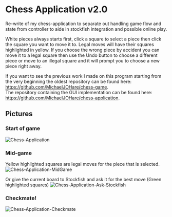 # Chess Application v2.0
Re-write of my chess-application to separate out handling game flow and state from controller to aide in stockfish integration and possible online play.

White pieces always starts first, click a square to select a piece then click the square you want to move it to.  Legal moves will have their squares highlighted in yellow.  If you choose the wrong piece by accident you can move it to a legal square then use the Undo button to choose a different piece or move to an illegal square and it will prompt you to choose a new piece right away.

If you want to see the previous work I made on this program starting from the very beginning the oldest repository can be found here: https://github.com/MichaelJOHare/chess-game.  
The repository containing the GUI implementation can be found here: https://github.com/MichaelJOHare/chess-application.

## Pictures

### Start of game
![Chess-Application](https://github.com/MichaelJOHare/chess-application2.0/assets/46801493/cebf9fdd-c9e3-4c76-8290-6e14e731ab9d)

### Mid-game 
Yellow highlighted squares are legal moves for the piece that is selected.
![Chess-Application-MidGame](https://github.com/MichaelJOHare/chess-application2.0/assets/46801493/1bf8ef78-7dac-4eb6-8aa9-5ed279d5585c)

Or give the current board to Stockfish and ask it for the best move (Green highlighted squares)
![Chess-Application-Ask-Stockfish](https://github.com/MichaelJOHare/chess-application2.0/assets/46801493/4d024a7c-8b65-406e-b0f1-69884245f744)

### Checkmate!
![Chess-Application-Checkmate](https://github.com/MichaelJOHare/chess-application2.0/assets/46801493/754f8247-c578-425f-8064-c34f5fc689ba)
